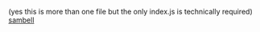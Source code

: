(yes this is more than one file but the only index.js is technically required)
[sambell](https://github.com/ndreckshage/sambell)
